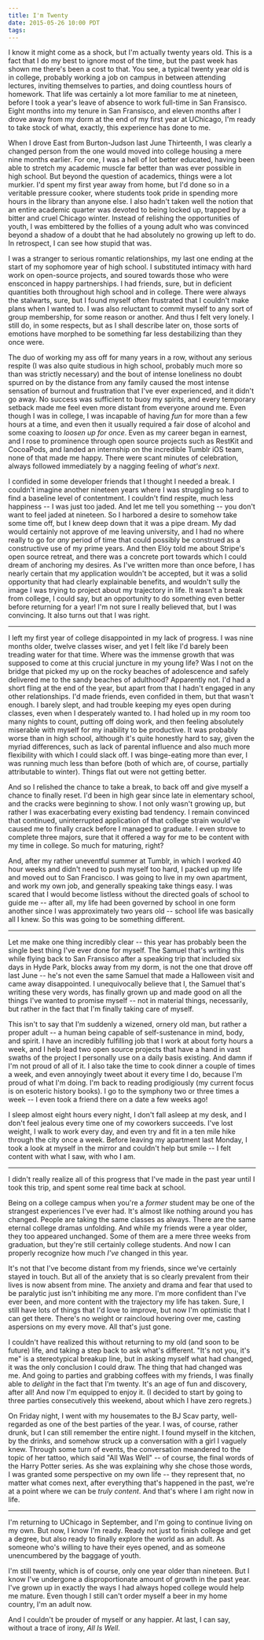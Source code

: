 ```yaml
---
title: I'm Twenty
date: 2015-05-26 10:00 PDT
tags:
---
```


I know it might come as a shock, but I'm actually twenty years old. This is a fact that I do my best to ignore most of the time, but the past week has shown me there's been a cost to that. You see, a typical twenty year old is in college, probably working a job on campus in between attending lectures, inviting themselves to parties, and doing countless hours of homework. That life was certainly a lot more familiar to me at nineteen, before I took a year's leave of absence to work full-time in San Fransisco. Eight months into my tenure in San Fransisco, and eleven months after I drove away from my dorm at the end of my first year at UChicago, I'm ready to take stock of what, exactly, this experience has done to me.

<!-- more -->

When I drove East from Burton-Judson last June Thirteenth, I was clearly a changed person from the one would moved into college housing a mere nine months earlier. For one, I was a hell of lot better educated, having been able to stretch my academic muscle far better than was ever possible in high school. But beyond the question of academics, things were a lot murkier. I'd spent my first year away from home, but I'd done so in a veritable pressure cooker, where students took pride in spending more hours in the library than anyone else. I also hadn't taken well the notion that an entire academic quarter was devoted to being locked up, trapped by a bitter and cruel Chicago winter. Instead of relishing the opportunities of youth, I was embittered by the follies of a young adult who was convinced beyond a shadow of a doubt that he had absolutely no growing up left to do. In retrospect, I can see how stupid that was.

I was a stranger to serious romantic relationships, my last one ending at the start of my sophomore year of high school. I substituted intimacy with hard work on open-source projects, and soured towards those who were ensconced in happy partnerships. I had friends, sure, but in deficient quantities both throughout high school and in college. There were always the stalwarts, sure, but I found myself often frustrated that I couldn't make plans when I wanted to. I was also reluctant to commit myself to any sort of group membership, for some reason or another. And thus I felt very lonely. I still do, in some respects, but as I shall describe later on, those sorts of emotions have morphed to be something far less destabilizing than they once were.

The duo of working my ass off for many years in a row, without any serious respite (I was also quite studious in high school, probably much more so than was strictly necessary) and the bout of intense loneliness no doubt spurred on by the distance from any family caused the most intense sensation of burnout and frustration that I've ever experienced, and it didn't go away. No success was sufficient to buoy my spirits, and every temporary setback made me feel even more distant from everyone around me. Even though I was in college, I was incapable of having _fun_ for more than a few hours at a time, and even then it usually required a fair dose of alcohol and some coaxing to _loosen up for once_. Even as my career began in earnest, and I rose to prominence through open source projects such as RestKit and CocoaPods, and landed an internship on the incredible Tumblr iOS team, none of that made me happy. There were scant minutes of celebration, always followed immediately by a nagging feeling of _what's next_.

I confided in some developer friends that I thought I needed a break. I couldn't imagine another nineteen years where I was struggling so hard to find a baseline level of contentment. I couldn't find respite, much less happiness -- I was just too jaded. And let me tell you something -- you don't want to feel jaded at nineteen. So I harbored a desire to somehow take some time off, but I knew deep down that it was a pipe dream. My dad would certainly not approve of me leaving university, and I had no where really to go for _any_ period of time that could possibly be construed as a constructive use of my prime years. And then Elóy told me about Stripe's open source retreat, and there was a concrete port towards which I could dream of anchoring my desires. As I've written more than once before, I has nearly certain that my application wouldn't be accepted, but it was a solid opportunity that had clearly explainable benefits, and wouldn't sully the image I was trying to project about my trajectory in life. It wasn't a break from college, I could say, but an opportunity to do something even better before returning for a year! I'm not sure I really believed that, but I was convincing. It also turns out that I was right.

---

I left my first year of college disappointed in my lack of progress. I was nine months older, twelve classes wiser, and yet I felt like I'd barely been treading water for that time. Where was the immense growth that was supposed to come at this crucial juncture in my young life? Was I not on the bridge that picked my up on the rocky beaches of adolescence and safely delivered me to the sandy beaches of adulthood? Apparently not. I'd had a short fling at the end of the year, but apart from that I hadn't engaged in any other relationships. I'd made friends, even confided in them, but that wasn't enough. I barely slept, and had trouble keeping my eyes open during classes, even when I desperately wanted to. I had holed up in my room too many nights to count, putting off doing work, and then feeling absolutely miserable with myself for my inability to be productive. It was probably worse than in high school, although it's quite honestly hard to say, given the myriad differences, such as lack of parental influence and also much more flexibility with which I could slack off. I was binge-eating more than ever, I was running much less than before (both of which are, of course, partially attributable to winter). Things flat out were not getting better.

And so I relished the chance to take a break, to back off and give myself a chance to finally reset. I'd been in high gear since late in elementary school, and the cracks were beginning to show. I not only wasn't growing up, but rather I was exacerbating every existing bad tendency. I remain convinced that continued, uninterrupted application of that college strain would've caused me to finally crack before I managed to graduate. I even strove to complete three majors, sure that it offered a way for me to be content with my time in college. So much for maturing, right?

And, after my rather uneventful summer at Tumblr, in which I worked 40 hour weeks and didn't need to push myself too hard, I packed up my life and moved out to San Francisco. I was going to live in my own apartment, and work my own job, and generally speaking take things easy. I was scared that I would become listless without the directed goals of school to guide me -- after all, my life had been governed by school in one form another since I was approximately two years old -- school life was basically all I knew. So this was going to be something different.

---

Let me make one thing incredibly clear -- this year has probably been the single best thing I've ever done for myself. The Samuel that's writing this while flying back to San Fransisco after a speaking trip that included six days in Hyde Park, blocks away from my dorm, is not the one that drove off last June -- he's not even the same Samuel that made a Halloween visit and came away disappointed. I unequivocally believe that I, the Samuel that's writing these very words, has finally grown up and made good on all the things I've wanted to promise myself -- not in material things, necessarily, but rather in the fact that I'm finally taking care of myself.

This isn't to say that I'm suddenly a wizened, ornery old man, but rather a proper adult -- a human being capable of self-sustenance in mind, body, and spirit. I have an incredibly fulfilling job that I work at about forty hours a week, and I help lead two open source projects that have a hand in vast swaths of the project I personally use on a daily basis existing. And damn if I'm not proud of all of it. I also take the time to cook dinner a couple of times a week, and even annoyingly tweet about it every time I do, because I'm proud of what I'm doing. I'm back to reading prodigiously (my current focus is on esoteric history books). I go to the symphony two or three times a week -- I even took a friend there on a date a few weeks ago!

I sleep almost eight hours every night, I don't fall asleep at my desk, and I don't feel jealous every time one of my coworkers succeeds. I've lost weight, I walk to work every day, and even try and fit in a ten mile hike through the city once a week. Before leaving my apartment last Monday, I took a look at myself in the mirror and couldn't help but smile -- I felt content with what I saw, with who I am.

---

I didn't really realize all of this progress that I've made in the past year until I took this trip, and spent some real time back at school.

Being on a college campus when you're a _former_ student may be one of the strangest experiences I've ever had. It's almost like nothing around you has changed. People are taking the same classes as always. There are the same eternal college dramas unfolding. And while my friends were a year older, they too appeared unchanged. Some of them are a mere three weeks from graduation, but they're still certainly college students. And now I can properly recognize how much _I've_ changed in this year.

It's not that I've become distant from my friends, since we've certainly stayed in touch. But all of the anxiety that is so clearly prevalent from their lives is now absent from mine. The anxiety and drama and fear that used to be paralytic just isn't inhibiting me any more. I'm more confident than I've ever been, and more content with the trajectory my life has taken. Sure, I still have lots of things that I'd love to improve, but now I'm optimistic that I can get there. There's no weight or raincloud hovering over me, casting aspersions on my every move. All that's just gone.

I couldn't have realized this without returning to my old (and soon to be future) life, and taking a step back to ask what's different. "It's not you, it's me" is a stereotypical breakup line, but in asking myself what had changed, it was the only conclusion I could draw. The thing that had changed was me.  And going to parties and grabbing coffees with my friends, I was finally able to _delight_ in the fact that I'm twenty. It's an age of fun and discovery, after all! And now I'm equipped to enjoy it. (I decided to start by going to three parties consecutively this weekend, about which I have zero regrets.)

On Friday night, I went with my housemates to the BJ Scav party, well-regarded as one of the best parties of the year. I was, of course, rather drunk, but I can still remember the entire night. I found myself in the kitchen, by the drinks, and somehow struck up a conversation with a girl I vaguely knew. Through some turn of events, the conversation meandered to the topic of her tattoo, which said "All Was Well" -- of course, the final words of the Harry Potter series. As she was explaining why she chose those words, I was granted some perspective on my own life -- they represent that, no matter what comes next, after everything that's happened in the past, we're at a point where we can be _truly content_. And that's where I am right now in life. 

---

I'm returning to UChicago in September, and I'm going to continue living on my own. But now, I know I'm ready. Ready not just to finish college and get a degree, but also ready to finally explore the world as an adult. As someone who's willing to have their eyes opened, and as someone unencumbered by the baggage of youth.

I'm still twenty, which is of course, only one year older than nineteen. But I know I've undergone a disproportionate amount of growth in the past year. I've grown up in exactly the ways I had always hoped college would help me mature. Even though I still can't order myself a beer in my home country, I'm an adult now.

And I couldn't be prouder of myself or any happier. At last, I can say, without a trace of irony, _All Is Well_.